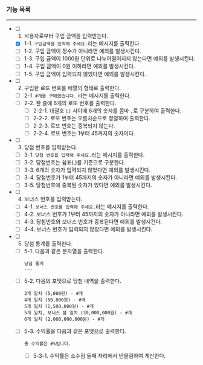 ### 기능 목록

---

- [ ] 1. 사용자로부터 구입 금액을 입력받는다.
  - [x] 1-1. `구입금액을 입력해 주세요.`라는 메시지를 출력한다.
  - [ ] 1-2. 구입 금액이 정수가 아니라면 예외를 발생시킨다.
  - [ ] 1-3. 구입 금액이 1000원 단위로 나누어떨어지지 않는다면 예외를 발생시킨다.
  - [ ] 1-4. 구입 금액이 0원 이하라면 예외를 발생시킨다.
  - [ ] 1-5. 구입 금액이 입력되지 않았다면 예외를 발생시킨다.
- [ ] 2. 구입한 로또 번호를 배열의 형태로 출력한다.
  - [ ] 2-1. `#개를 구매했습니다.` 라는 메시지를 출력한다.
  - [ ] 2-2. 한 줄에 6개의 로또 번호를 출력한다.
    - [ ] 2-2-1. 대괄호 `[]` 사이에 6개의 숫자를 콤마 `,`로 구분하여 출력한다.
    - [ ] 2-2-2. 로또 번호는 오름차순으로 정렬하여 출력한다.
    - [ ] 2-2-3. 로또 번호는 중복되지 않는다.
    - [ ] 2-2-4. 로또 번호는 1부터 45까지의 숫자이다.
- [ ] 3. 당첨 번호를 입력받는다.
  - [ ] 3-1. `당첨 번호를 입력해 주세요.`라는 메시지를 출력한다.
  - [ ] 3-2. 당첨번호는 쉼표(,)를 기준으로 구분한다.
  - [ ] 3-3. 6개의 숫자가 입력되지 않았다면 예외를 발생시킨다.
  - [ ] 3-4. 당첨번호가 1부터 45까지의 숫자가 아니라면 예외를 발생시킨다.
  - [ ] 3-5. 당첨번호에 중복된 숫자가 있다면 예외를 발생시킨다.
- [ ] 4. 보너스 번호를 입력받는다.
  - [ ] 4-1. `보너스 번호를 입력해 주세요.`라는 메시지를 출력한다.
  - [ ] 4-2. 보너스 번호가 1부터 45까지의 숫자가 아니라면 예외를 발생시킨다.
  - [ ] 4-3. 당첨번호와 보너스 번호가 중복된다면 예외를 발생시킨다.
  - [ ] 4-4. 보너스 번호가 입력되지 않았다면 예외를 발생시킨다.
- [ ] 5. 당첨 통계를 출력한다.
  - [ ] 5-1. 다음과 같은 문자열을 출력한다.
    ```
    당첨 통계
    ---
    ```
  - [ ] 5-2. 다음의 포맷으로 당첨 내역을 출력한다.
    ```
    3개 일치 (5,000원) - #개
    4개 일치 (50,000원) - #개
    5개 일치 (1,500,000원) - #개
    5개 일치, 보너스 볼 일치 (30,000,000원) - #개
    6개 일치 (2,000,000,000원) - #개
    ```
  - [ ] 5-3. 수익률을 다음과 같은 포맷으로 출력한다.
    ```
    총 수익률은 #%입니다.
    ```
    - [ ] 5-3-1. 수익률은 소수점 둘째 자리에서 반올림하여 계산한다.
